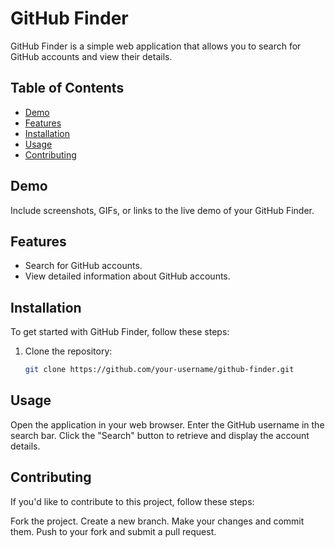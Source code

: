 # GitHub Finder

GitHub Finder is a simple web application that allows you to search for GitHub accounts and view their details.

## Table of Contents

- [Demo](#demo)
- [Features](#features)
- [Installation](#installation)
- [Usage](#usage)
- [Contributing](#contributing)

## Demo

Include screenshots, GIFs, or links to the live demo of your GitHub Finder.

## Features

- Search for GitHub accounts.
- View detailed information about GitHub accounts.

## Installation

To get started with GitHub Finder, follow these steps:

1. Clone the repository:

   ```bash
   git clone https://github.com/your-username/github-finder.git

## Usage
Open the application in your web browser.
Enter the GitHub username in the search bar.
Click the "Search" button to retrieve and display the account details.

## Contributing
If you'd like to contribute to this project, follow these steps:

Fork the project.
Create a new branch.
Make your changes and commit them.
Push to your fork and submit a pull request.


